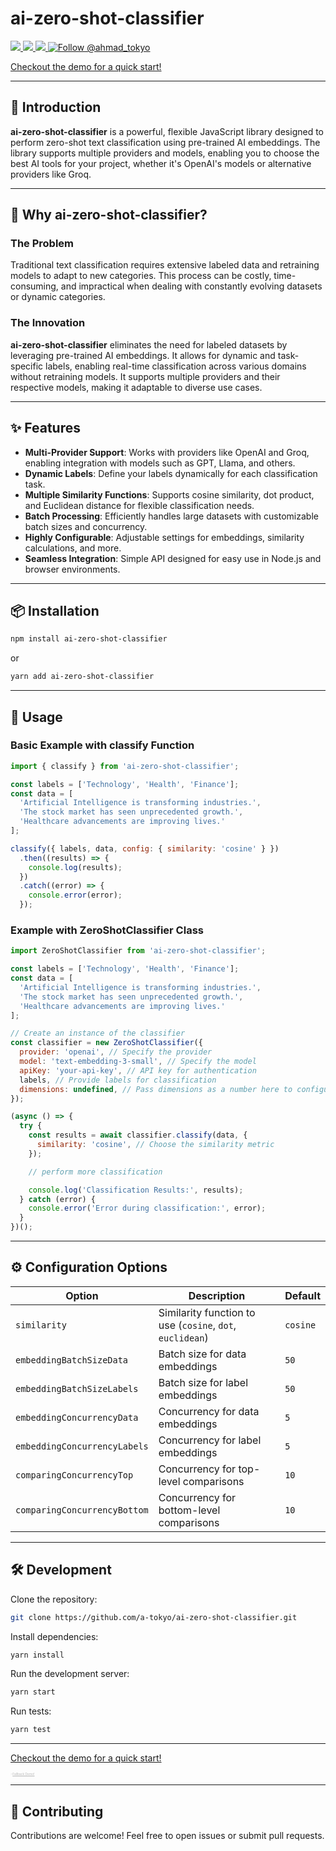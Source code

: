 
# ai-zero-shot-classifier

<a href="https://npmjs.com/package/ai-zero-shot-classifier">
  <img src="https://img.shields.io/npm/v/ai-zero-shot-classifier.svg"></img>
  <img src="https://img.shields.io/npm/dt/ai-zero-shot-classifier.svg"></img>
</a>
<a href="https://codecov.io/gh/A-Tokyo/ai-zero-shot-classifier">
  <img src="https://img.shields.io/codecov/c/github/a-tokyo/ai-zero-shot-classifier.svg"></img>
</a>
<a href="https://twitter.com/intent/follow?screen_name=ahmad_tokyo"><img src="https://img.shields.io/twitter/follow/ahmad_tokyo.svg?label=Follow%20@ahmad_tokyo" alt="Follow @ahmad_tokyo"></img></a>

[Checkout the demo for a quick start!](https://ai-zero-shot-classifier.ahmedtokyo.com)

---

## 🚀 Introduction

**ai-zero-shot-classifier** is a powerful, flexible JavaScript library designed to perform zero-shot text classification using pre-trained AI embeddings. The library supports multiple providers and models, enabling you to choose the best AI tools for your project, whether it's OpenAI's models or alternative providers like Groq.

---

## 🧐 Why ai-zero-shot-classifier?

### **The Problem**
Traditional text classification requires extensive labeled data and retraining models to adapt to new categories. This process can be costly, time-consuming, and impractical when dealing with constantly evolving datasets or dynamic categories.

### **The Innovation**
**ai-zero-shot-classifier** eliminates the need for labeled datasets by leveraging pre-trained AI embeddings. It allows for dynamic and task-specific labels, enabling real-time classification across various domains without retraining models. It supports multiple providers and their respective models, making it adaptable to diverse use cases.

---

## ✨ Features

- **Multi-Provider Support**: Works with providers like OpenAI and Groq, enabling integration with models such as GPT, Llama, and others.
- **Dynamic Labels**: Define your labels dynamically for each classification task.
- **Multiple Similarity Functions**: Supports cosine similarity, dot product, and Euclidean distance for flexible classification needs.
- **Batch Processing**: Efficiently handles large datasets with customizable batch sizes and concurrency.
- **Highly Configurable**: Adjustable settings for embeddings, similarity calculations, and more.
- **Seamless Integration**: Simple API designed for easy use in Node.js and browser environments.

---

## 📦 Installation

```bash
npm install ai-zero-shot-classifier
```

or

```bash
yarn add ai-zero-shot-classifier
```

---

## 🚀 Usage

### Basic Example with classify Function

```javascript
import { classify } from 'ai-zero-shot-classifier';

const labels = ['Technology', 'Health', 'Finance'];
const data = [
  'Artificial Intelligence is transforming industries.',
  'The stock market has seen unprecedented growth.',
  'Healthcare advancements are improving lives.'
];

classify({ labels, data, config: { similarity: 'cosine' } })
  .then((results) => {
    console.log(results);
  })
  .catch((error) => {
    console.error(error);
  });
```

### Example with ZeroShotClassifier Class

```javascript
import ZeroShotClassifier from 'ai-zero-shot-classifier';

const labels = ['Technology', 'Health', 'Finance'];
const data = [
  'Artificial Intelligence is transforming industries.',
  'The stock market has seen unprecedented growth.',
  'Healthcare advancements are improving lives.'
];

// Create an instance of the classifier
const classifier = new ZeroShotClassifier({
  provider: 'openai', // Specify the provider
  model: 'text-embedding-3-small', // Specify the model
  apiKey: 'your-api-key', // API key for authentication
  labels, // Provide labels for classification
  dimensions: undefined, // Pass dimensions as a number here to configure vector dimensions
});

(async () => {
  try {
    const results = await classifier.classify(data, {
      similarity: 'cosine', // Choose the similarity metric
    });

    // perform more classification

    console.log('Classification Results:', results);
  } catch (error) {
    console.error('Error during classification:', error);
  }
})();
```

---

## ⚙️ Configuration Options

| Option                     | Description                                       | Default          |
|----------------------------|---------------------------------------------------|------------------|
| `similarity`               | Similarity function to use (`cosine`, `dot`, `euclidean`) | `cosine`         |
| `embeddingBatchSizeData`   | Batch size for data embeddings                    | `50`             |
| `embeddingBatchSizeLabels` | Batch size for label embeddings                   | `50`             |
| `embeddingConcurrencyData` | Concurrency for data embeddings                   | `5`              |
| `embeddingConcurrencyLabels` | Concurrency for label embeddings                | `5`              |
| `comparingConcurrencyTop`  | Concurrency for top-level comparisons             | `10`             |
| `comparingConcurrencyBottom` | Concurrency for bottom-level comparisons        | `10`             |

---

## 🛠️ Development

Clone the repository:

```bash
git clone https://github.com/a-tokyo/ai-zero-shot-classifier.git
```

Install dependencies:

```bash
yarn install
```

Run the development server:

```bash
yarn start
```

Run tests:

```bash
yarn test
```

---

[Checkout the demo for a quick start!](https://ai-zero-shot-classifier.ahmedtokyo.com)

<sub><sup><small style="font-size: 0.5em; opacity: 0.3; color: #999;">>[Fallback Demo!](https://a-tokyo.github.io/ai-zero-shot-classifier)</small></sup></sub>

---

## 🤝 Contributing

Contributions are welcome! Feel free to open issues or submit pull requests.
